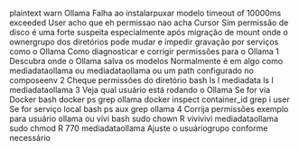 plaintext
warn Ollama Falha ao instalarpuxar modelo timeout of 10000ms exceeded
User
acho que eh permissao nao acha
Cursor
Sim permissão de disco é uma forte suspeita  especialmente após migração de mount onde o ownergrupo dos diretórios pode mudar e impedir gravação por serviços como o Ollama
 Como diagnosticar e corrigir permissões para o Ollama
1 Descubra onde o Ollama salva os modelos
 Normalmente é em algo como mediadataollama ou mediadataollama ou um path configurado no composeenv
2 Cheque permissões do diretório
bash
ls l mediadata
ls l mediadataollama
3 Veja qual usuário está rodando o Ollama
 Se for via Docker
bash
docker ps  grep ollama
docker inspect container_id  grep i user
 Se for serviço local
bash
ps aux  grep ollama
4 Corrija permissões exemplo para usuário ollama ou vivi
bash
sudo chown R vivivivi mediadataollama
sudo chmod R 770 mediadataollama
 Ajuste o usuáriogrupo conforme necessário